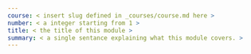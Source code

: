 ```yaml
---
course: < insert slug defined in _courses/course.md here >
number: < a integer starting from 1 > 
title: < the title of this module >
summary: < a single sentance explaining what this module covers. >
---
```

<!-- Example Header:
---
course: blockchain101
number: 1
title: Introduction to the Blockchain
summary: Blockchain Technology didn't just pop up overnight. How did we get here?
---    
-->

<!-- Notes:
    1. Modules do not have a layout as they exist only as containers for lessons.
    2. A module must reference a valid course slug or all it's children will be lost. 
    3. Module numbers start at 1, not 0. This is a convention, not a rule.
    
-->
